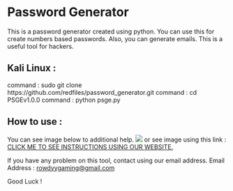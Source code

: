 # <h1>Password Generator</h1>
This is a password generator created using python. You can use this for create numbers based passwords. Also, you can generate emails. This is a useful tool for hackers. 

<h2>Kali Linux :</h2> 
command : sudo git clone https://github.com/redfiles/password_generator.git
command : cd PSGEv1.0.0
command : python psge.py

<h2>How to use : </h2>
You can see image below to additional help.
<img src="http://usa-network.hostfree.pw/img/psge1.png">
or 
see image using this link : <a href="http://usa-network.hostfree.pw/img/">CLICK ME TO SEE INSTRUCTIONS USING OUR WEBSITE.</a>

If you have any problem on this tool, contact using our email address.
Email Address : <a href="rowdyygaming@gmail.com">rowdyygaming@gmail.com</a>
 
Good Luck !
